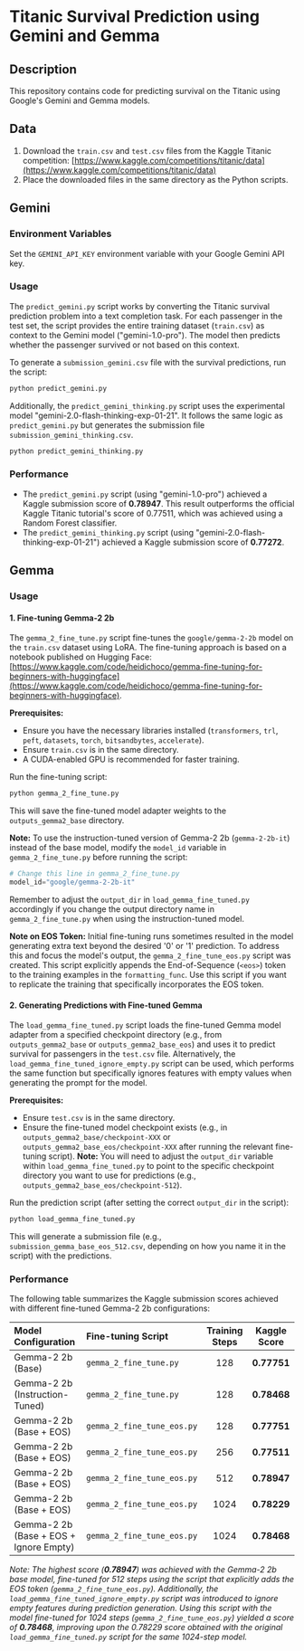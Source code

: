 # Titanic Survival Prediction using Gemini and Gemma

## Description
This repository contains code for predicting survival on the Titanic using Google's Gemini and Gemma models.

## Data
1. Download the `train.csv` and `test.csv` files from the Kaggle Titanic competition: [https://www.kaggle.com/competitions/titanic/data](https://www.kaggle.com/competitions/titanic/data)
2. Place the downloaded files in the same directory as the Python scripts.

## Gemini

### Environment Variables
Set the `GEMINI_API_KEY` environment variable with your Google Gemini API key.

### Usage
The `predict_gemini.py` script works by converting the Titanic survival prediction problem into a text completion task. For each passenger in the test set, the script provides the entire training dataset (`train.csv`) as context to the Gemini model ("gemini-1.0-pro"). The model then predicts whether the passenger survived or not based on this context.

To generate a `submission_gemini.csv` file with the survival predictions, run the script:
```bash
python predict_gemini.py
```

Additionally, the `predict_gemini_thinking.py` script uses the experimental model "gemini-2.0-flash-thinking-exp-01-21". It follows the same logic as `predict_gemini.py` but generates the submission file `submission_gemini_thinking.csv`.

```bash
python predict_gemini_thinking.py
```

### Performance
- The `predict_gemini.py` script (using "gemini-1.0-pro") achieved a Kaggle submission score of **0.78947**. This result outperforms the official Kaggle Titanic tutorial's score of 0.77511, which was achieved using a Random Forest classifier.
- The `predict_gemini_thinking.py` script (using "gemini-2.0-flash-thinking-exp-01-21") achieved a Kaggle submission score of **0.77272**.

## Gemma

### Usage

#### 1. Fine-tuning Gemma-2 2b
The `gemma_2_fine_tune.py` script fine-tunes the `google/gemma-2-2b` model on the `train.csv` dataset using LoRA. The fine-tuning approach is based on a notebook published on Hugging Face: [https://www.kaggle.com/code/heidichoco/gemma-fine-tuning-for-beginners-with-huggingface](https://www.kaggle.com/code/heidichoco/gemma-fine-tuning-for-beginners-with-huggingface).

**Prerequisites:**
*   Ensure you have the necessary libraries installed (`transformers`, `trl`, `peft`, `datasets`, `torch`, `bitsandbytes`, `accelerate`).
*   Ensure `train.csv` is in the same directory.
*   A CUDA-enabled GPU is recommended for faster training.

Run the fine-tuning script:
```bash
python gemma_2_fine_tune.py
```
This will save the fine-tuned model adapter weights to the `outputs_gemma2_base` directory.

**Note:** To use the instruction-tuned version of Gemma-2 2b (`gemma-2-2b-it`) instead of the base model, modify the `model_id` variable in `gemma_2_fine_tune.py` before running the script:
```python
# Change this line in gemma_2_fine_tune.py
model_id="google/gemma-2-2b-it" 
```
Remember to adjust the `output_dir` in `load_gemma_fine_tuned.py` accordingly if you change the output directory name in `gemma_2_fine_tune.py` when using the instruction-tuned model.

**Note on EOS Token:** Initial fine-tuning runs sometimes resulted in the model generating extra text beyond the desired '0' or '1' prediction. To address this and focus the model's output, the `gemma_2_fine_tune_eos.py` script was created. This script explicitly appends the End-of-Sequence (`<eos>`) token to the training examples in the `formatting_func`. Use this script if you want to replicate the training that specifically incorporates the EOS token.

#### 2. Generating Predictions with Fine-tuned Gemma
The `load_gemma_fine_tuned.py` script loads the fine-tuned Gemma model adapter from a specified checkpoint directory (e.g., from `outputs_gemma2_base` or `outputs_gemma2_base_eos`) and uses it to predict survival for passengers in the `test.csv` file. Alternatively, the `load_gemma_fine_tuned_ignore_empty.py` script can be used, which performs the same function but specifically ignores features with empty values when generating the prompt for the model.

**Prerequisites:**
*   Ensure `test.csv` is in the same directory.
*   Ensure the fine-tuned model checkpoint exists (e.g., in `outputs_gemma2_base/checkpoint-XXX` or `outputs_gemma2_base_eos/checkpoint-XXX` after running the relevant fine-tuning script). **Note:** You will need to adjust the `output_dir` variable within `load_gemma_fine_tuned.py` to point to the specific checkpoint directory you want to use for predictions (e.g., `outputs_gemma2_base_eos/checkpoint-512`).

Run the prediction script (after setting the correct `output_dir` in the script):
```bash
python load_gemma_fine_tuned.py
```
This will generate a submission file (e.g., `submission_gemma_base_eos_512.csv`, depending on how you name it in the script) with the predictions.

### Performance

The following table summarizes the Kaggle submission scores achieved with different fine-tuned Gemma-2 2b configurations:

| Model Configuration                        | Fine-tuning Script                 | Training Steps | Kaggle Score |
| :----------------------------------------- | :--------------------------------- | :------------: | :----------: |
| Gemma-2 2b (Base)                          | `gemma_2_fine_tune.py`             |      128       | **0.77751**  |
| Gemma-2 2b (Instruction-Tuned)             | `gemma_2_fine_tune.py`             |      128       | **0.78468**  |
| Gemma-2 2b (Base + EOS)                    | `gemma_2_fine_tune_eos.py`         |      128       | **0.77751**  |
| Gemma-2 2b (Base + EOS)                    | `gemma_2_fine_tune_eos.py`         |      256       | **0.77511**  |
| Gemma-2 2b (Base + EOS)                    | `gemma_2_fine_tune_eos.py`         |      512       | **0.78947**  |
| Gemma-2 2b (Base + EOS)                    | `gemma_2_fine_tune_eos.py`         |     1024       | **0.78229**  |
| Gemma-2 2b (Base + EOS + Ignore Empty)     | `gemma_2_fine_tune_eos.py`         |     1024       | **0.78468**  |

*Note: The highest score (**0.78947**) was achieved with the Gemma-2 2b base model, fine-tuned for 512 steps using the script that explicitly adds the EOS token (`gemma_2_fine_tune_eos.py`). Additionally, the `load_gemma_fine_tuned_ignore_empty.py` script was introduced to ignore empty features during prediction generation. Using this script with the model fine-tuned for 1024 steps (`gemma_2_fine_tune_eos.py`) yielded a score of **0.78468**, improving upon the 0.78229 score obtained with the original `load_gemma_fine_tuned.py` script for the same 1024-step model.*

